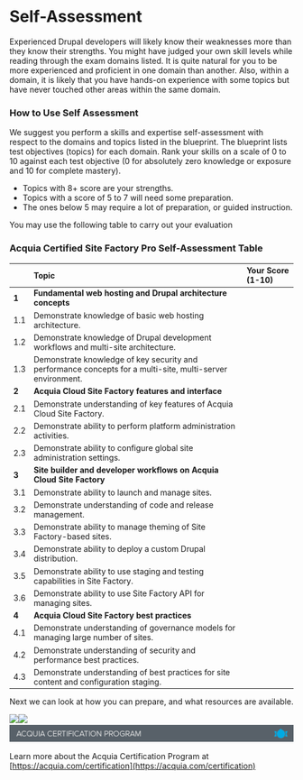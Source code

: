 # Self-Assessment

Experienced Drupal developers will likely know their weaknesses more than they know their strengths. You might have judged your own skill levels while reading through the exam domains listed. It is quite natural for you to be more experienced and proficient in one domain than another. Also, within a domain, it is likely that you have hands-on experience with some topics but have never touched other areas within the same domain.

### How to Use Self Assessment

We suggest you perform a skills and expertise self-assessment with respect to the domains and topics listed in the blueprint. The blueprint lists test objectives \(topics\) for each domain. Rank your skills on a scale of 0 to 10 against each test objective \(0 for absolutely zero knowledge or exposure and 10 for complete mastery\).

* Topics with 8+ score are your strengths.
* Topics with a score of 5 to 7 will need some preparation.
* The ones below 5 may require a lot of preparation, or guided instruction.

You may use the following table to carry out your evaluation

### Acquia Certified Site Factory Pro Self-Assessment Table

|  | Topic | Your Score \(1-10\) |
| :--- | :--- | :--- |
|  **1** | **Fundamental web hosting and Drupal architecture concepts** |  |
| 1.1 | Demonstrate knowledge of basic web hosting architecture. |  |
| 1.2 | Demonstrate knowledge of Drupal development workflows and multi-site architecture. |  |
| 1.3 | Demonstrate knowledge of key security and performance concepts for a multi-site, multi-server environment. |  |
| **2** | **Acquia Cloud Site Factory features and interface** |  |
| 2.1 | Demonstrate understanding of key features of Acquia Cloud Site Factory. |  |
| 2.2 | Demonstrate ability to perform platform administration activities. |  |
| 2.3 | Demonstrate ability to configure global site administration settings. |  |
| **3** | **Site builder and developer workflows on Acquia Cloud Site Factory** |  |
| 3.1 | Demonstrate ability to launch and manage sites. |  |
| 3.2 | Demonstrate understanding of code and release management. |  |
| 3.3 | Demonstrate ability to manage theming of Site Factory-based sites. |  |
| 3.4 | Demonstrate ability to deploy a custom Drupal distribution. |  |
| 3.5 | Demonstrate ability to use staging and testing capabilities in Site Factory. |  |
| 3.6 | Demonstrate ability to use Site Factory API for managing sites. |  |
| **4** | **Acquia Cloud Site Factory best practices** |  |
| 4.1 | Demonstrate understanding of governance models for managing large number of sites. |  |
| 4.2 | Demonstrate understanding of security and performance best practices. |  |
| 4.3 | Demonstrate understanding of best practices for site content and configuration staging. |  |

Next we can look at how you can prepare, and what resources are available.

![](https://github.com/acquia-academy/acquia-study-guide-certified-site-factory-pro/tree/79dc2ad1879f830f2e131503171ceb3675ad4fe6/assets/Screen%20Shot%202017-11-27%20at%2012.21.01%20PM.png)![](https://github.com/acquia-academy/acquia-study-guide-certified-site-factory-pro/tree/79dc2ad1879f830f2e131503171ceb3675ad4fe6/assets/inner-page-footer.png)![](.gitbook/assets/certification_footer.png)

Learn more about the Acquia Certification Program at [https://acquia.com/certification](https://acquia.com/certification)

